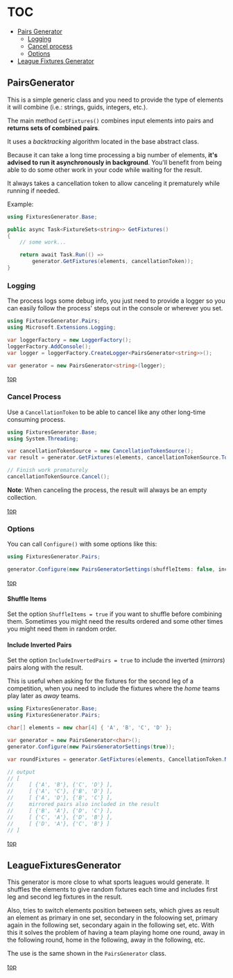 # TOC

- [Pairs Generator](#pairsgenerator)
  - [Logging](#logging)
  - [Cancel process](#cancel-process)
  - [Options](#options)
- [League Fixtures Generator](#leaguefixturesgenerator)

## PairsGenerator

This is a simple generic class and you need to provide the type of elements it will combine (i.e.: strings, guids, integers, etc.).

The main method `GetFixtures()` combines input elements into pairs and **returns sets of combined pairs**.

It uses a *backtracking* algorithm located in the base abstract class.

Because it can take a long time processing a big number of elements, **it's advised to run it asynchronously in background**. 
You'll benefit from being able to do some other work in your code while waiting for the result.

It always takes a cancellation token to allow canceling it prematurely while running if needed.

Example:

```csharp
using FixturesGenerator.Base;

public async Task<FixtureSets<string>> GetFixtures()
{
    // some work...

    return await Task.Run(() => 
        generator.GetFixtures(elements, cancellationToken));
}
```

### Logging

The process logs some debug info, you just need to provide a logger so you can easily follow the process' steps out in the console or wherever you set.

```csharp
using FixturesGenerator.Pairs;
using Microsoft.Extensions.Logging;

var loggerFactory = new LoggerFactory();
loggerFactory.AddConsole();
var logger = loggerFactory.CreateLogger<PairsGenerator<string>>();

var generator = new PairsGenerator<string>(logger);
```

[top](#toc)

### Cancel Process

Use a `CancellationToken` to be able to cancel like any other long-time consuming process.

```csharp
using FixturesGenerator.Base;
using System.Threading; 

var cancellationTokenSource = new CancellationTokenSource();
var result = generator.GetFixtures(elements, cancellationTokenSource.Token);

// Finish work prematurely
cancellationTokenSource.Cancel();
```

**Note**: When canceling the process, the result will always be an empty collection. 

[top](#toc)

### Options

You can call `Configure()` with some options like this:

```csharp
using FixturesGenerator.Pairs;

generator.Configure(new PairsGeneratorSettings(shuffleItems: false, includeInvertedPairs: true));
```

[top](#toc)

#### Shuffle Items

Set the option `ShuffleItems = true` if you want to shuffle before combining them. Sometimes you might need the results ordered and some other times you might need them in random order.

#### Include Inverted Pairs

Set the option `IncludeInvertedPairs = true` to include the inverted (*mirrors*) pairs along with the result.

This is useful when asking for the fixtures for the second leg of a competition, when you need to include the fixtures where the *home* teams play later as *away* teams.

```csharp
using FixturesGenerator.Base;
using FixturesGenerator.Pairs;

char[] elements = new char[4] { 'A', 'B', 'C', 'D' };

var generator = new PairsGenerator<char>();
generator.Configure(new PairsGeneratorSettings(true));

var roundFixtures = generator.GetFixtures(elements, CancellationToken.None);

// output
// [
//     [ {'A', 'B'}, {'C', 'D'} ],
//     [ {'A', 'C'}, {'B', 'D'} ],
//     [ {'A', 'D'}, {'B', 'C'} ],
//     mirrored pairs also included in the result
//     [ {'B', 'A'}, {'D', 'C'} ],
//     [ {'C', 'A'}, {'D', 'B'} ],
//     [ {'D', 'A'}, {'C', 'B'} ]
// ]
```

[top](#toc)

## LeagueFixturesGenerator

This generator is more close to what sports leagues would generate.
It shuffles the elements to give random fixtures each time and includes first leg and second leg fixtures in the result.

Also, tries to switch elements position between sets, which gives as result an element as primary in one set, secondary in the foloowing set, primary again in the following set, secondary again in the following set, etc.
With this it solves the problem of having a team playing home one round, away in the following round, home in the following, away in the following, etc.

The use is the same shown in the `PairsGenerator` class.

[top](#toc)
